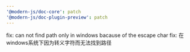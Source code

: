 ```yaml
---
'@modern-js/doc-core': patch
'@modern-js/doc-plugin-preview': patch
---
```


fix: can not find path only in windows bacause of the escape char
fix: 在windows系统下因为转义字符而无法找到路径
